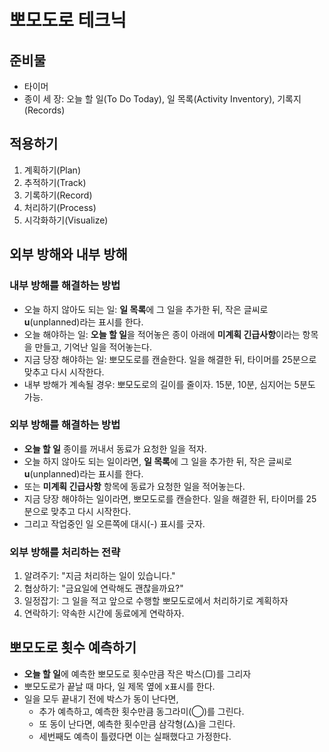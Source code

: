 # 뽀모도로 테크닉

## 준비물
  * 타이머
  * 종이 세 장: 오늘 할 일(To Do Today), 일 목록(Activity Inventory), 기록지(Records)

## 적용하기
  1. 계획하기(Plan)
  2. 추적하기(Track)
  3. 기록하기(Record)
  4. 처리하기(Process)
  5. 시각화하기(Visualize)

## 외부 방해와 내부 방해
### 내부 방해를 해결하는 방법
  * 오늘 하지 않아도 되는 일: **일 목록**에 그 일을 추가한 뒤, 작은 글씨로 **u**(unplanned)라는 표시를 한다.
  * 오늘 해야하는 일: **오늘 할 일**을 적어놓은 종이 아래에 **미계획 긴급사항**이라는 항목을 만들고, 기억난 일을 적어놓는다.
  * 지금 당장 해야하는 일: 뽀모도로를 캔슬한다. 일을 해결한 뒤, 타이머를 25분으로 맞추고 다시 시작한다.
  * 내부 방해가 계속될 경우: 뽀모도로의 길이를 줄이자. 15분, 10분, 심지어는 5분도 가능.

### 외부 방해를 해결하는 방법
  * **오늘 할 일** 종이를 꺼내서 동료가 요청한 일을 적자.
  * 오늘 하지 않아도 되는 일이라면, **일 목록**에 그 일을 추가한 뒤, 작은 글씨로 **u**(unplanned)라는 표시를 한다.
  * 또는 **미계획 긴급사항** 항목에 동료가 요청한 일을 적어놓는다.
  * 지금 당장 해야하는 일이라면, 뽀모도로를 캔슬한다. 일을 해결한 뒤, 타이머를 25분으로 맞추고 다시 시작한다.
  * 그리고 작업중인 일 오른쪽에 대시(-) 표시를 긋자.

### 외부 방해를 처리하는 전략
  1. 알려주기: "지금 처리하는 일이 있습니다."
  1. 협상하기: "금요일에 연락해도 괜찮을까요?"
  1. 일정잡기: 그 일을 적고 앞으로 수행할 뽀모도로에서 처리하기로 계획하자
  1. 연락하기: 약속한 시간에 동료에게 연락하자.

## 뽀모도로 횟수 예측하기
  * **오늘 할 일**에 예측한 뽀모도로 횟수만큼 작은 박스(▢)를 그리자
  * 뽀모도로가 끝날 때 마다, 일 제목 옆에 x표시를 한다.
  * 일을 모두 끝내기 전에 박스가 동이 난다면,
    * 추가 예측하고, 예측한 횟수만큼 동그라미(◯)를 그린다.
    * 또 동이 난다면, 예측한 횟수만큼 삼각형(△)을 그린다.
    * 세번째도 예측이 틀렸다면 이는 실패했다고 가정한다.
